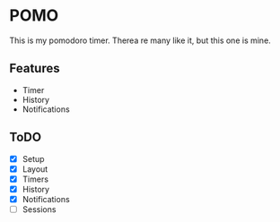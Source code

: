 # POMO
This is my pomodoro timer. Therea re many like it, but this one is mine.

## Features
- Timer
- History
- Notifications

## ToDO
- [x] Setup
- [x] Layout
- [x] Timers
- [x] History
- [x] Notifications
- [ ] Sessions